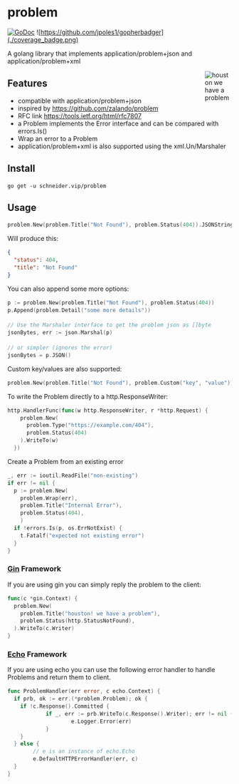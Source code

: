 # problem

[![GoDoc](https://godoc.org/schneider.vip/problem?status.svg)](https://godoc.org/schneider.vip/problem)
![https://github.com/jpoles1/gopherbadger](./coverage_badge.png)

A golang library that implements application/problem+json and application/problem+xml

<img align="right" width="60px" title="houston we have a problem" src="https://raw.githubusercontent.com/egonelbre/gophers/master/.thumb/vector/science/rocket.png">

## Features

* compatible with application/problem+json
* inspired by https://github.com/zalando/problem
* RFC link https://tools.ietf.org/html/rfc7807
* a Problem implements the Error interface and can be compared with errors.Is()
* Wrap an error to a Problem
* application/problem+xml is also supported using the xml.Un/Marshaler

## Install

```
go get -u schneider.vip/problem
```

## Usage

```go
problem.New(problem.Title("Not Found"), problem.Status(404)).JSONString()
```

Will produce this:

```json
{
  "status": 404,
  "title": "Not Found"
}
```

You can also append some more options:

```go
p := problem.New(problem.Title("Not Found"), problem.Status(404))
p.Append(problem.Detail("some more details"))

// Use the Marshaler interface to get the problem json as []byte
jsonBytes, err := json.Marshal(p)

// or simpler (ignores the error)
jsonBytes = p.JSON()

```

Custom key/values are also supported:

```go
problem.New(problem.Title("Not Found"), problem.Custom("key", "value"))
```

To write the Problem directly to a http.ResponseWriter:

```go
http.HandlerFunc(func(w http.ResponseWriter, r *http.Request) {
    problem.New(
      problem.Type("https://example.com/404"),
      problem.Status(404)
    ).WriteTo(w)
  })
```

Create a Problem from an existing error

```go
_, err := ioutil.ReadFile("non-existing")
if err != nil {
  p := problem.New(
    problem.Wrap(err),
    problem.Title("Internal Error"),
    problem.Status(404),
    )
  if !errors.Is(p, os.ErrNotExist) {
    t.Fatalf("expected not existing error")
  }
}
```


### [Gin](https://github.com/gin-gonic/gin) Framework
If you are using gin you can simply reply the problem to the client:

```go
func(c *gin.Context) {
  problem.New(
    problem.Title("houston! we have a problem"),
    problem.Status(http.StatusNotFound),
  ).WriteTo(c.Writer)
}
```

### [Echo](https://github.com/labstack/echo) Framework
If you are using echo you can use the following error handler to handle Problems and return them to client.

```go
func ProblemHandler(err error, c echo.Context) {
  if prb, ok := err.(*problem.Problem); ok {
    if !c.Response().Committed {
            if _, err := prb.WriteTo(c.Response().Writer); err != nil {
                    e.Logger.Error(err)
            }
    }
  } else {
        // e is an instance of echo.Echo
        e.DefaultHTTPErrorHandler(err, c)
  }
}
```
